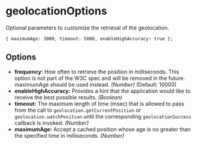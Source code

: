 geolocationOptions
==================

Optional parameters to customize the retrieval of the geolocation.

	{ maximumAge: 3000, timeout: 5000, enableHighAccuracy: true };

Options
-------

- __frequency:__ How often to retrieve the position in milliseconds. This option is not part of the W3C spec and will be removed in the future. maximumAge should be used instead. _(Number)_ (Default: 10000)
- __enableHighAccuracy:__ Provides a hint that the application would like to receive the best possible results. _(Boolean)_
- __timeout:__ The maximum length of time (msec) that is allowed to pass from the call to `geolocation.getCurrentPosition` or `geolocation.watchPosition` until the corresponding `geolocationSuccess` callback is invoked. _(Number)_
- __maximumAge:__ Accept a cached position whose age is no greater than the specified time in milliseconds. _(Number)_

